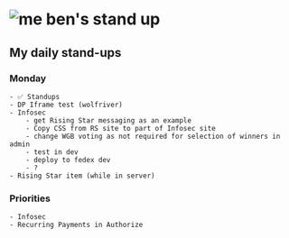 # ![me](https://avatars2.githubusercontent.com/u/5232044?s=50&v=4) ben's stand up

## My daily stand-ups

### Monday

    - ✅ Standups
    - DP Iframe test (wolfriver)
    - Infosec
        - get Rising Star messaging as an example
        - Copy CSS from RS site to part of Infosec site
        - change WGB voting as not required for selection of winners in admin
        - test in dev
        - deploy to fedex dev
        - ?
    - Rising Star item (while in server)


### Priorities 
   
    - Infosec
    - Recurring Payments in Authorize
